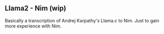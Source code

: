## Llama2 - Nim (wip)

Basically a transcription of Andrej Karpathy's Llama.c to Nim. Just to gain more experience with Nim.
